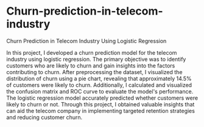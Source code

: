 # Churn-prediction-in-telecom-industry
Churn Prediction in Telecom Industry Using Logistic Regression

In this project, I developed a churn prediction model for the telecom industry using logistic regression. The primary objective was to identify customers who are likely to churn and gain insights into the factors contributing to churn. After preprocessing the dataset, I visualized the distribution of churn using a pie chart, revealing that approximately 14.5% of customers were likely to churn. Additionally, I calculated and visualized the confusion matrix and ROC curve to evaluate the model's performance. The logistic regression model accurately predicted whether customers were likely to churn or not. Through this project, I obtained valuable insights that can aid the telecom company in implementing targeted retention strategies and reducing customer churn.
